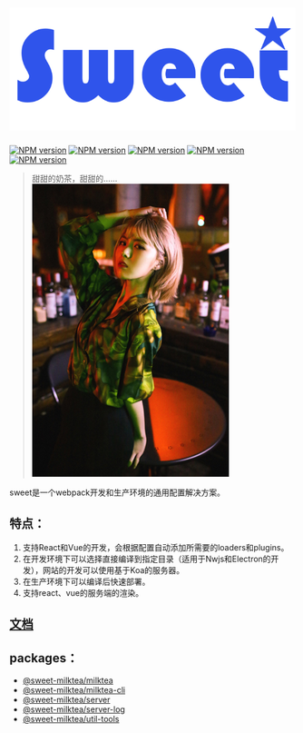 # [![](statics/logo.svg)](https://github.com/duan602728596/sweet)

[![NPM version][milktea-image]][milktea-url]
[![NPM version][milktea-cli-image]][milktea-cli-url]
[![NPM version][server-image]][server-url]
[![NPM version][server-log-image]][server-log-url]
[![NPM version][util-tools-image]][util-tools-url]

[milktea-image]: https://img.shields.io/badge/milktea-0.6.6-blue.svg
[milktea-cli-image]: https://img.shields.io/badge/milktea--cli-0.6.7-blue.svg
[server-image]: https://img.shields.io/badge/server-0.6.7-blue.svg
[server-log-image]: https://img.shields.io/badge/server--log-0.6.6-blue.svg
[util-tools-image]: https://img.shields.io/badge/util--tools-0.6.6-blue.svg

[milktea-url]: http://npmjs.org/package/@sweet-milktea/milktea
[milktea-cli-url]: http://npmjs.org/package/@sweet-milktea/milktea-cli
[server-url]: http://npmjs.org/package/@sweet-milktea/server
[server-log-url]: http://npmjs.org/package/@sweet-milktea/server-log
[util-tools-url]: http://npmjs.org/package/@sweet-milktea/util-tools

> 甜甜的奶茶，甜甜的......   
> ![](statics/tsl.jpg)

sweet是一个webpack开发和生产环境的通用配置解决方案。

## 特点：

1. 支持React和Vue的开发，会根据配置自动添加所需要的loaders和plugins。  
2. 在开发环境下可以选择直接编译到指定目录（适用于Nwjs和Electron的开发），网站的开发可以使用基于Koa的服务器。
3. 在生产环境下可以编译后快速部署。
4. 支持react、vue的服务端的渲染。

## [文档](https://duan602728596.github.io/sweet/?path=/story/sweet--%E4%BB%8B%E7%BB%8D)

## packages：

* [@sweet-milktea/milktea](packages/milktea/README.md)
* [@sweet-milktea/milktea-cli](packages/milktea-cli/README.md)
* [@sweet-milktea/server](packages/server/README.md)
* [@sweet-milktea/server-log](packages/server-log/README.md)
* [@sweet-milktea/util-tools](packages/util-tools/README.md)